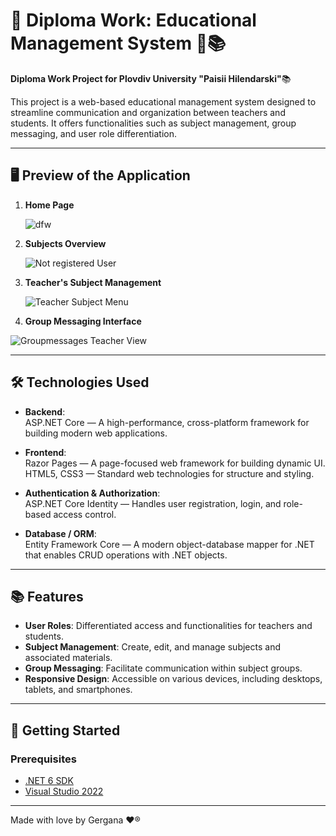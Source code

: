 # 📘 Diploma Work: Educational Management System 💯📚

**Diploma Work Project for Plovdiv University "Paisii Hilendarski"**📚

This project is a web-based educational management system designed to streamline communication and organization between teachers and students. It offers functionalities such as subject management, group messaging, and user role differentiation.

---

## 🖥️ Preview of the Application

1. **Home Page**

   ![dfw](https://github.com/Geritychina/Diploma-work/assets/47117203/e0f4a449-54d0-4977-bacd-503f68a880c8)

3. **Subjects Overview**

   ![Not registered User](https://github.com/Geritychina/Diploma-work/assets/47117203/6403aee4-363f-4765-bb9b-3dbf559768da)

4. **Teacher's Subject Management**

   ![Teacher Subject Menu](https://github.com/Geritychina/Diploma-work/assets/47117203/f53e6d7a-2725-4e78-b3ec-aacac3393b0e)

5. **Group Messaging Interface**

  ![Groupmessages Teacher View](https://github.com/Geritychina/Diploma-work/assets/47117203/7a9da020-d4df-463e-9ff8-b19c7d20871e)

---

## 🛠️ Technologies Used

- **Backend**:  
  ASP.NET Core — A high-performance, cross-platform framework for building modern web applications.

- **Frontend**:  
  Razor Pages — A page-focused web framework for building dynamic UI.  
  HTML5, CSS3 — Standard web technologies for structure and styling.

- **Authentication & Authorization**:  
  ASP.NET Core Identity — Handles user registration, login, and role-based access control.

- **Database / ORM**:  
  Entity Framework Core — A modern object-database mapper for .NET that enables CRUD operations with .NET objects.

---

## 📚 Features

- **User Roles**: Differentiated access and functionalities for teachers and students.
- **Subject Management**: Create, edit, and manage subjects and associated materials.
- **Group Messaging**: Facilitate communication within subject groups.
- **Responsive Design**: Accessible on various devices, including desktops, tablets, and smartphones.

---

## 🚀 Getting Started

### Prerequisites

- [.NET 6 SDK](https://dotnet.microsoft.com/en-us/download/dotnet/6.0)
- [Visual Studio 2022](https://visualstudio.microsoft.com/vs/)

------------------------------------------------------------------------------------------------------------------------------------------------------------------------------------------------------------------

Made with love by Gergana ❤®
